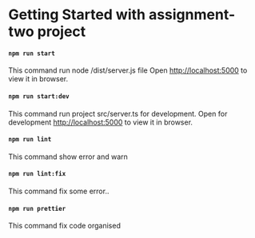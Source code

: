 # Getting Started with assignment-two project

#### `npm run start`

This command run node /dist/server.js file
Open [http://localhost:5000](http://localhost:5000) to view it in browser.

#### `npm run start:dev`

This command run project src/server.ts for development.
Open for development [http://localhost:5000](http://localhost:5000) to view it in browser.

#### `npm run lint`

This command show error and warn 

#### `npm run lint:fix`

This command fix some error..

#### `npm run prettier`

This command fix code organised 

